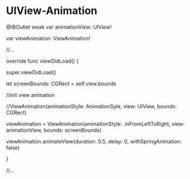 # UIView-Animation

@IBOutlet weak var animationView: UIView!

var viewAnimation: ViewAnimation!


//...


override func viewDidLoad() {

  super.viewDidLoad()
  
        
  let screenBounds: CGRect = self.view.bounds
  
        
  //init view animation
  
  //ViewAnimation(animationStyle: AnimationSyle, view: UIView, bounds: CGRect)
  
  viewAnimation = ViewAnimation(animationStyle: .inFromLeftToRight, view: animationView, bounds: screenBounds)
  
  viewAnimation.animateView(duration: 0.5, delay: 0, withSpringAnimation: false)
  
}


//...

